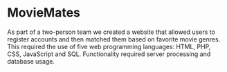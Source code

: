 # MovieMates
As part of a two-person team we created a website that allowed users to register accounts and then matched them based on favorite movie genres. This required the use of five web programming languages: HTML, PHP, CSS, JavaScript and SQL. Functionality required server processing and database usage.
